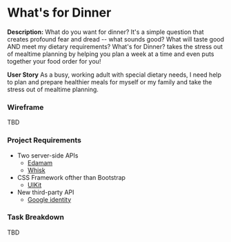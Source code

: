 # What's for Dinner

**Description:** What do you want for dinner? It's a simple question that creates profound fear and dread -- what sounds good? What will taste good AND meet my dietary requirements? What's for Dinner? takes the stress out of mealtime planning by helping you plan a week at a time and even puts together your food order for you!

**User Story** As a busy, working adult with special dietary needs, I need help to plan and prepare healthier meals for myself or my family and take the stress out of mealtime planning.

### Wireframe

TBD

### Project Requirements

- Two server-side APIs
   - [Edamam](https://developer.edamam.com/)
   - [Whisk](https://developers.whisk.com/)
- CSS Framework ofther than Bootstrap
   - [UIKit](https://getuikit.com/docs/text)
- New third-party API
   - [Google identity](https://developers.google.com/identity)

### Task Breakdown

TBD
